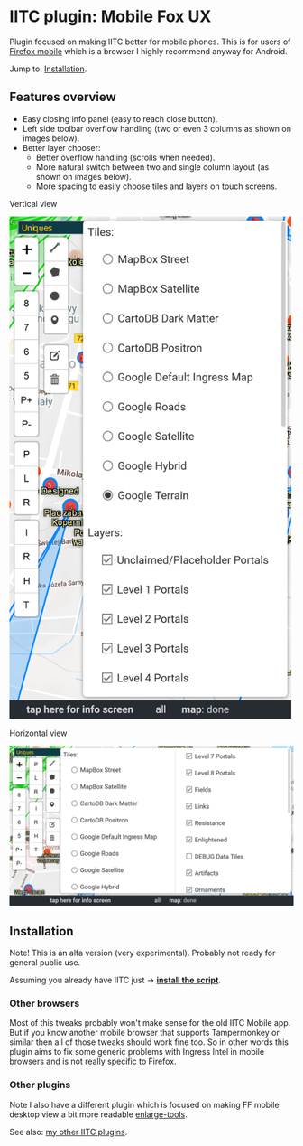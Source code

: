 # IITC plugin: Mobile Fox UX

Plugin focused on making IITC better for mobile phones. This is for users of <a href="https://play.google.com/store/apps/details?id=org.mozilla.firefox" target="_blank">Firefox mobile</a> which is a browser I highly recommend anyway for Android.

Jump to: <a href="#Installation">Installation</a>.

Features overview
-----------------

* Easy closing info panel (easy to reach close button).
* Left side toolbar overflow handling (two or even 3 columns as shown on images below).
* Better layer chooser:
    * Better overflow handling (scrolls when needed).
    * More natural switch between two and single column layout (as shown on images below).
    * More spacing to easily choose tiles and layers on touch screens.

Vertical view

<img src="https://raw.githubusercontent.com/Eccenux/iitc-plugin-mobile-fox/master/screen.png" width="500" alt=" ">

Horizontal view

<img src="https://raw.githubusercontent.com/Eccenux/iitc-plugin-mobile-fox/master/screen-wide.png" alt=" ">

Installation
------------

Note! This is an alfa version (very experimental). Probably not ready for general public use.

Assuming you already have IITC just &rarr; **[install the script](https://github.com/Eccenux/iitc-plugin-mobile-fox/raw/master/mobile-fox.user.js)**.


### Other browsers ###

Most of this tweaks probably won't make sense for the old IITC Mobile app. But if you know another mobile browser that supports Tampermonkey or similar then all of those tweaks should work fine too. So in other words this plugin aims to fix some generic problems with Ingress Intel in mobile browsers and is not really specific to Firefox.


### Other plugins ###

Note I also have a different plugin which is focused on making FF mobile desktop view a bit more readable [enlarge-tools](https://github.com/Eccenux/iitc-plugin-enlarge-tools).

See also: [my other IITC plugins](https://github.com/search?q=user%3AEccenux+iitc-plugin&type=Repositories).
